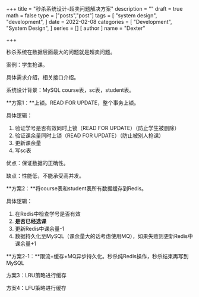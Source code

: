 +++
title = "秒杀系统设计-超卖问题解决方案"
description = ""
draft = true
math = false
type = ["posts","post"]
tags = [
    "system design",
    "development",
]
date = 2022-02-08
categories = [
    "Development",
    "System Design",
]
series = []
[ author ]
  name = "Dexter"

+++

秒杀系统在数据层面最大的问题就是超卖问题。



案例：学生抢课。

具体需求介绍，相关接口介绍。



系统设计背景：MySQL course表，sc表，student表。



**方案1：**上锁。READ FOR UPDATE，整个事务上锁。

具体逻辑：

1. 验证学号是否有效同时上锁（READ FOR UPDATE）（防止学生被删除）
2. 验证课余量同时上锁（READ FOR UPDATE）（防止被别人抢课）
3. 更新课余量
4. 写sc表

优点：保证数据的正确性。

缺点：性能低，不能承受高并发。



**方案2：**将course表和student表所有数据缓存到Redis。

具体逻辑：

1. 在Redis中检查学号是否有效
2. **是否已经选课**
3. 更新Redis中课余量-1
4. 数据持久化至MySQL（课余量大的话考虑使用MQ），如果失败则更新Redis中课余量+1



**方案2-1：**限流+缓存+MQ异步持久化。秒杀纯Redis操作，秒杀结束再写到MySQL



方案3：LRU策略进行缓存



方案4：LFU策略进行缓存
